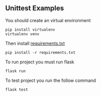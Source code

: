 ## Unittest Examples

You should create an virtual environment
```shell
pip install virtualenv
virtualenv venv
```
Then install [requirements.txt](requirements.txt)
```shell
pip install -r requirements.txt
```

To run project you must run flask
```shell
flask run
```

To test project you run the follow command
```shell
flask test
```
